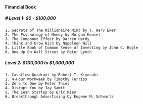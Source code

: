 
#### Financial Book

##### # Level 1: $0 - $100,000
```
1. Secrets of The Millionaire Mind by T. Harv Eker
2. The Psychology of Money by Morgan Housel
3. The Compound Effect by Darren Hardy
4. Think and Grow Rich by Napoleon Hill
5. Little Book of Common Sense of Investing by John C. Bogle
6. One Up On Wall Street by Peter Lynch
```

##### Level 2: $100,000 to $1,000,000
```
1. Cashflow Quadrant by Robert T. Kiyosaki
2. 4-Hour Workweek by Timothy Ferriss
3. Zero to One by Peter Thiel
4. Disrupt You by Jay Samit
5. The Lean Startup by Eric Ries
6. Breakthrough Advertising by Eugene M. Schwartz
```